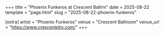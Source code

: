 +++
title = "Phoenix Funkeros at Crescent Ballrm"
date = 2025-08-22
template = "page.html"
slug = "2025-08-22-phoenix-funkeros"

[extra]
artist = "Phoenix Funkeros"
venue = "Crescent Ballroom"
venue_url = "https://www.crescentphx.com/"
+++
